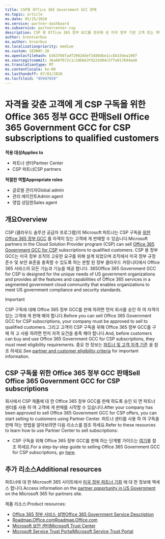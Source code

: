 ```yaml
---
title: CSP용 Office 365 Government GCC 판매
ms.topic: article
ms.date: 05/15/2020
ms.service: partner-dashboard
ms.subservice: partnercenter-csp
description: CSP 용 Office 365 정부 GCC를 정규화 된 미국 정부 기관 고객 또는 계약자에 게 판매 하는 데 필요한 단계 및 요구 사항을 알아봅니다.
author: brentserbus
ms.author: brserbus
ms.localizationpriority: medium
ms.custom: SEOMAY.20
ms.openlocfilehash: b363f68fadf29024def3488dbe1ccbb334ea1907
ms.sourcegitcommit: 36a60f672c1c3d6b63fd225d04c5ffa917694ae0
ms.translationtype: MT
ms.contentlocale: ko-KR
ms.lasthandoff: 07/03/2020
ms.locfileid: "85947659"
---
```

# <a name="sell-office-365-government-gcc-for-csp-subscriptions-to-qualified-customers"></a><span data-ttu-id="43d7c-103">자격을 갖춘 고객에 게 CSP 구독을 위한 Office 365 정부 GCC 판매</span><span class="sxs-lookup"><span data-stu-id="43d7c-103">Sell Office 365 Government GCC for CSP subscriptions to qualified customers</span></span>

<span data-ttu-id="43d7c-104">**적용 대상**</span><span class="sxs-lookup"><span data-stu-id="43d7c-104">**Applies to**</span></span>

- <span data-ttu-id="43d7c-105">파트너 센터</span><span class="sxs-lookup"><span data-stu-id="43d7c-105">Partner Center</span></span>
- <span data-ttu-id="43d7c-106">CSP 파트너</span><span class="sxs-lookup"><span data-stu-id="43d7c-106">CSP partners</span></span>

<span data-ttu-id="43d7c-107">**적절한 역할**</span><span class="sxs-lookup"><span data-stu-id="43d7c-107">**Appropriate roles**</span></span>

- <span data-ttu-id="43d7c-108">글로벌 관리자</span><span class="sxs-lookup"><span data-stu-id="43d7c-108">Global admin</span></span>
- <span data-ttu-id="43d7c-109">관리 에이전트</span><span class="sxs-lookup"><span data-stu-id="43d7c-109">Admin agent</span></span>
- <span data-ttu-id="43d7c-110">영업 상담원</span><span class="sxs-lookup"><span data-stu-id="43d7c-110">Sales agent</span></span>

## <a name="overview"></a><span data-ttu-id="43d7c-111">개요</span><span class="sxs-lookup"><span data-stu-id="43d7c-111">Overview</span></span>

<span data-ttu-id="43d7c-112">CSP (클라우드 솔루션 공급자 프로그램)의 Microsoft 파트너는 CSP 구독을 [위한 Office 365 정부 GCC](https://www.microsoft.com/microsoft-365/partners/governmentforCSP) 를 자격이 있는 고객에 게 판매할 수 있습니다.</span><span class="sxs-lookup"><span data-stu-id="43d7c-112">Microsoft partners in the Cloud Solution Provider program (CSP) can sell [Office 365 Government GCC for CSP](https://www.microsoft.com/microsoft-365/partners/governmentforCSP) subscriptions to qualified customers.</span></span> <span data-ttu-id="43d7c-113">CSP 용 정부 GCC는 미국 정부 조직의 고유한 요구를 위해 설계 되었으며 조직에서 미국 정부 규정 준수 및 보안 표준을 충족할 수 있도록 하는 분할 된 정부 클라우드 커뮤니티에서 Office 365 서비스의 모든 기능과 기능을 제공 합니다. 365</span><span class="sxs-lookup"><span data-stu-id="43d7c-113">Office 365 Government GCC for CSP is designed for the unique needs of US government organizations and provides all the features and capabilities of Office 365 services in a segmented government cloud community that enables organizations to meet US government compliance and security standards.</span></span> 

>[!IMPORTANT] 
><span data-ttu-id="43d7c-114">CSP 구독에 대해 Office 365 정부 GCC를 판매 하려면 먼저 회사를 승인 하 여 자격이 있는 고객에 게 판매 해야 합니다.</span><span class="sxs-lookup"><span data-stu-id="43d7c-114">Before you can sell Office 365 Government GCC for CSP subscriptions, your company must be approved to sell to qualified customers.</span></span> <span data-ttu-id="43d7c-115">그리고 고객이 CSP 구독을 위해 Office 365 정부 GCC를 구매 하 고 사용 하려면 먼저 자격 요건을 충족 해야 합니다.</span><span class="sxs-lookup"><span data-stu-id="43d7c-115">And, before customers can buy and use Office 365 Government GCC for CSP subscriptions, they must meet eligibility requirements.</span></span> <span data-ttu-id="43d7c-116">중요 한 정보는 [파트너 및 고객 자격 기준](csp-gcc-validate.md) 을 참조 하세요.</span><span class="sxs-lookup"><span data-stu-id="43d7c-116">See [partner and customer eligibility criteria](csp-gcc-validate.md) for important information.</span></span>


## <a name="sell-office-365-government-gcc-for-csp-subscriptions"></a><span data-ttu-id="43d7c-117">CSP 구독을 위한 Office 365 정부 GCC 판매</span><span class="sxs-lookup"><span data-stu-id="43d7c-117">Sell Office 365 Government GCC for CSP subscriptions</span></span>

<span data-ttu-id="43d7c-118">회사에서 CSP 제품에 대 한 Office 365 정부 GCC를 판매 하도록 승인 되 면 파트너 센터를 사용 하 여 고객에 게 판매를 시작할 수 있습니다.</span><span class="sxs-lookup"><span data-stu-id="43d7c-118">After your company has been approved to sell Office 365 Government GCC for CSP offers, you can start selling to customers using Partner Center.</span></span> <span data-ttu-id="43d7c-119">파트너 센터를 사용 하 여 구독을 판매 하는 방법을 알아보려면 다음 리소스를 참조 하세요.</span><span class="sxs-lookup"><span data-stu-id="43d7c-119">Refer to these resources to learn how to use Partner Center to sell subscriptions:</span></span> 

-   <span data-ttu-id="43d7c-120">CSP 구독을 위해 Office 365 정부 GCC를 판매 하는 단계별 가이드는 [여기](https://go.microsoft.com/fwlink/?linkid=2007323)를 참조 하세요.</span><span class="sxs-lookup"><span data-stu-id="43d7c-120">For a step-by-step guide to selling Office 365 Government GCC for CSP subscriptions, go [here](https://go.microsoft.com/fwlink/?linkid=2007323).</span></span>  


## <a name="additional-resources"></a><span data-ttu-id="43d7c-121">추가 리소스</span><span class="sxs-lookup"><span data-stu-id="43d7c-121">Additional resources</span></span>

<span data-ttu-id="43d7c-122">파트너에 대 한 Microsoft 365 사이트에서 [미국 정부 파트너 기회](https://www.microsoft.com/microsoft-365/partners/governmentforCSP) 에 대 한 정보에 액세스 합니다.</span><span class="sxs-lookup"><span data-stu-id="43d7c-122">Access information on the [partner opportunity in US Government](https://www.microsoft.com/microsoft-365/partners/governmentforCSP) on the Microsoft 365 for partners site.</span></span>

<span data-ttu-id="43d7c-123">제품 리소스:</span><span class="sxs-lookup"><span data-stu-id="43d7c-123">Product resources:</span></span>

- [<span data-ttu-id="43d7c-124">Office 365 정부 서비스 설명</span><span class="sxs-lookup"><span data-stu-id="43d7c-124">Office 365 Government Service Description</span></span>](https://technet.microsoft.com/library/mt774581.aspx)
- [<span data-ttu-id="43d7c-125">Roadmap.Office.com</span><span class="sxs-lookup"><span data-stu-id="43d7c-125">Roadmap.Office.com</span></span>](https://products.office.com/business/office-365-roadmap)
- [<span data-ttu-id="43d7c-126">Microsoft 보안 센터</span><span class="sxs-lookup"><span data-stu-id="43d7c-126">Microsoft Trust Center</span></span>](https://www.microsoft.com/TrustCenter/)
- [<span data-ttu-id="43d7c-127">Microsoft Service Trust Portal</span><span class="sxs-lookup"><span data-stu-id="43d7c-127">Microsoft Service Trust Portal</span></span>](https://aka.ms/STP)

